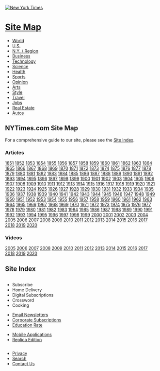 <div id="shell">

<div id="page">

<div id="masthead">

[![New York
Times](https://static01.graylady3jvrrxbe.onion/images/misc/nytlogo153x23.gif
"New York Times")](http://www.nytimes3xbfgragh.onion)

<div id="date">

</div>

# [Site Map](http://spiderbites.nytimes3xbfgragh.onion)

</div>

<div id="navigation">

  - <span id="navWorld">[World](http://www.nytimes3xbfgragh.onion/pages/world/index.html)</span>
  - <span id="navUS">[U.S.](http://www.nytimes3xbfgragh.onion/pages/national/index.html)</span>
  - <span id="navNYRegion">[N.Y. /
    Region](http://www.nytimes3xbfgragh.onion/pages/nyregion/index.html)</span>
  - <span id="navBusiness">[Business](http://www.nytimes3xbfgragh.onion/pages/business/index.html)</span>
  - <span id="navTechnology">[Technology](http://www.nytimes3xbfgragh.onion/pages/technology/index.html)</span>
  - <span id="navScience">[Science](http://www.nytimes3xbfgragh.onion/pages/science/index.html)</span>
  - <span id="navHealth">[Health](http://www.nytimes3xbfgragh.onion/pages/health/index.html)</span>
  - <span id="navSports">[Sports](http://www.nytimes3xbfgragh.onion/pages/sports/index.html)</span>
  - <span id="navOpinion">[Opinion](http://www.nytimes3xbfgragh.onion/pages/opinion/index.html)</span>
  - <span id="navArts">[Arts](http://www.nytimes3xbfgragh.onion/pages/arts/index.html)</span>
  - <span id="navStyle">[Style](http://www.nytimes3xbfgragh.onion/pages/style/index.html)</span>
  - <span id="navTravel">[Travel](http://travel.nytimes3xbfgragh.onion)</span>
  - <span id="navJobs">[Jobs](http://jobmarket.nytimes3xbfgragh.onion/pages/jobs/index.html)</span>
  - <span id="navRealestate">[Real
    Estate](http://www.nytimes3xbfgragh.onion/pages/realestate/index.html)</span>
  - <span id="navAutos">[Autos](http://www.nytimes3xbfgragh.onion/pages/automobiles/index.html)</span>

</div>

<div id="main">

<div id="mainTop">

## NYTimes.com Site Map

For a comprehensive guide to our site, please see the [Site
Index](http://www.nytimes3xbfgragh.onion/ref/membercenter/help/siteindex.html).

</div>

<div class="clearfix">

</div>

<div id="mainContent">

<div id="articles">

### Articles

[1851](1851/) [1852](1852/) [1853](1853/) [1854](1854/) [1855](1855/)
[1856](1856/) [1857](1857/) [1858](1858/) [1859](1859/) [1860](1860/)
[1861](1861/) [1862](1862/) [1863](1863/) [1864](1864/) [1865](1865/)
[1866](1866/) [1867](1867/) [1868](1868/) [1869](1869/) [1870](1870/)
[1871](1871/) [1872](1872/) [1873](1873/) [1874](1874/) [1875](1875/)
[1876](1876/) [1877](1877/) [1878](1878/) [1879](1879/) [1880](1880/)
[1881](1881/) [1882](1882/) [1883](1883/) [1884](1884/) [1885](1885/)
[1886](1886/) [1887](1887/) [1888](1888/) [1889](1889/) [1890](1890/)
[1891](1891/) [1892](1892/) [1893](1893/) [1894](1894/) [1895](1895/)
[1896](1896/) [1897](1897/) [1898](1898/) [1899](1899/) [1900](1900/)
[1901](1901/) [1902](1902/) [1903](1903/) [1904](1904/) [1905](1905/)
[1906](1906/) [1907](1907/) [1908](1908/) [1909](1909/) [1910](1910/)
[1911](1911/) [1912](1912/) [1913](1913/) [1914](1914/) [1915](1915/)
[1916](1916/) [1917](1917/) [1918](1918/) [1919](1919/) [1920](1920/)
[1921](1921/) [1922](1922/) [1923](1923/) [1924](1924/) [1925](1925/)
[1926](1926/) [1927](1927/) [1928](1928/) [1929](1929/) [1930](1930/)
[1931](1931/) [1932](1932/) [1933](1933/) [1934](1934/) [1935](1935/)
[1936](1936/) [1937](1937/) [1938](1938/) [1939](1939/) [1940](1940/)
[1941](1941/) [1942](1942/) [1943](1943/) [1944](1944/) [1945](1945/)
[1946](1946/) [1947](1947/) [1948](1948/) [1949](1949/) [1950](1950/)
[1951](1951/) [1952](1952/) [1953](1953/) [1954](1954/) [1955](1955/)
[1956](1956/) [1957](1957/) [1958](1958/) [1959](1959/) [1960](1960/)
[1961](1961/) [1962](1962/) [1963](1963/) [1964](1964/) [1965](1965/)
[1966](1966/) [1967](1967/) [1968](1968/) [1969](1969/) [1970](1970/)
[1971](1971/) [1972](1972/) [1973](1973/) [1974](1974/) [1975](1975/)
[1976](1976/) [1977](1977/) [1978](1978/) [1979](1979/) [1980](1980/)
[1981](1981/) [1982](1982/) [1983](1983/) [1984](1984/) [1985](1985/)
[1986](1986/) [1987](1987/) [1988](1988/) [1989](1989/) [1990](1990/)
[1991](1991/) [1992](1992/) [1993](1993/) [1994](1994/) [1995](1995/)
[1996](1996/) [1997](1997/) [1998](1998/) [1999](1999/) [2000](2000/)
[2001](2001/) [2002](2002/) [2003](2003/) [2004](2004/) [2005](2005/)
[2006](2006/) [2007](2007/) [2008](2008/) [2009](2009/) [2010](2010/)
[2011](2011/) [2012](2012/) [2013](2013/) [2014](2014/) [2015](2015/)
[2016](2016/) [2017](2017/) [2018](2018/) [2019](2019/) [2020](2020/)

</div>

<div class="clearfix">

</div>

<div class="videos">

### Videos

[2005](video_2005/index.html) [2006](video_2006/index.html)
[2007](video_2007/index.html) [2008](video_2008/index.html)
[2009](video_2009/index.html) [2010](video_2010/index.html)
[2011](video_2011/index.html) [2012](video_2012/index.html)
[2013](video_2013/index.html) [2014](video_2014/index.html)
[2015](video_2015/index.html) [2016](video_2016/index.html)
[2017](video_2017/index.html) [2018](video_2018/index.html)
[2019](video_2019/index.html) [2020](video_2020/index.html)

</div>

</div>

<div id="site-index" class="section site-index">

## Site Index

<div class="split-6-layout layout">

<div class="column last-column">

  - Subscribe
  - Home Delivery
  - Digital Subscriptions
  - Crossword
  - Cooking

<!-- end list -->

  - [Email
    Newsletters](http://www.nytimes3xbfgragh.onion/marketing/newsletters)
  - [Corporate
    Subscriptions](http://www.nytimes3xbfgragh.onion/corporateleftnav)
  - [Education Rate](http://www.nytimes3xbfgragh.onion/educationleftnav)

<!-- end list -->

  - [Mobile
    Applications](http://www.nytimes3xbfgragh.onion/services/mobile/index.html)
  - [Replica
    Edition](http://eedition.nytimes3xbfgragh.onion/cgi-bin/signup.cgi?cc=37FYY)

</div>

</div>

</div>

<div id="footer">

  - [Privacy](http://www.nytimes3xbfgragh.onion/privacy)
  - [Search](http://www.nytimes3xbfgragh.onion/search)
  - [Contact
    Us](http://www.nytimes3xbfgragh.onion/ref/membercenter/help/infoservdirectory.html)

</div>

</div>

</div>

</div>
